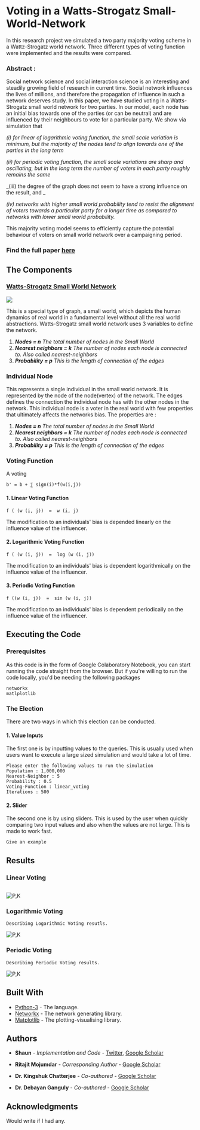 # Voting in a Watts-Strogatz Small-World-Network

In this research project we simulated a two party majority voting scheme in a Wattz-Strogatz world network. Three different types of voting function were implemented and the results were compared.

### Abstract :
Social network science and social interaction science is an interesting and steadily growing field of research in current time. Social network influences the lives of millions, and therefore the propagation of influence in such a network deserves study. In this paper, we have studied voting in a Watts-Strogatz small world network for two parties. In our model, each node has an initial bias towards one of the parties (or can be neutral) and are
influenced by their neighbours to vote for a particular party. 
We show via simulation that 

_(i) for linear of logarithmic voting function, the small scale variation is minimum, but the majority of the nodes tend to align towards one of the parties in the long term_

_(ii) for periodic voting function, the small scale variations are sharp and oscillating, but in the long term the number of voters in each party roughly remains the same_ 

_(iii) the degree of the graph does not seem to have a strong influence on the result, and _

_(iv) networks with higher small world probability tend to resist the alignment of voters towards a particular party for a longer time as compared to networks with lower small world probability._

This majority voting model seems to efficiently capture the potential behaviour of voters on small world network over a campaigning period.

### Find the full paper [here](https://link.springer.com/chapter/10.1007/978-981-15-7834-2_31)

## The Components

### [Watts-Strogatz Small World Network](https://en.wikipedia.org/wiki/Watts%E2%80%93Strogatz_model)
![](https://github.com/thecrazyphysicist369/Voting-in-a-Small-World-Network/blob/master/swn.png)

This is a special type of graph, a small world, which depicts the human dynamics of real world in a fundamental level without all the real world abstractions.
Watts-Strogatz small world network uses 3 variables to define the network.

1. ***Nodes              =  n***   _The total number of nodes in the Small World_
2. ***Nearest neighbors  =  k***   _The number of nodes each node is connected to. Also called nearest-neighbors_
3. ***Probability        =  p***   _This is the length of connection of the edges_


### Individual Node

This represents a single individual in the small world network. It is represented by the node of the node(vertex) of the network. The edges defines the connection the individual node has with the other nodes in the network. This individual node is a voter in the real world with few properties that ultimately affects the networks bias. The properties are : 

1. ***Nodes              =  n***   _The total number of nodes in the Small World_
2. ***Nearest neighbors  =  k***   _The number of nodes each node is connected to. Also called nearest-neighbors_
3. ***Probability        =  p***   _This is the length of connection of the edges_


### Voting Function

A voting 

```
b' = b + ∑ sign(i)*f(w(i,j))
```

#### 1. Linear Voting Function
```
f ( (w (i, j))  =  w (i, j)
```
The modification to an individuals' bias is depended linearly on the influence value of the influencer.

#### 2. Logarithmic Voting Function
```
f ( (w (i, j))  =  log (w (i, j))
```
The modification to an individuals' bias is dependent logarithmically on the influence value of the influencer.

#### 3. Periodic Voting Function
```
f ((w (i, j))  =  sin (w (i, j))
```
The modification to an individuals' bias is dependent periodically on the influence value of the influencer.


## Executing the Code

### Prerequisites

As this code is in the form of Google Colaboratory Notebook, you can start running the code straight from the browser. But if you're willing to run the code locally, you'd be needing the following packages
```
networkx
matlplotlib
```



### The Election

There are two ways in which this election can be conducted.

#### 1. Value Inputs

The first one is by inputting values to the queries. This is usually used when users want to execute a large sized simulation and would take a lot of time.


```
Please enter the following values to run the simulation
Population : 1,000,000
Nearest-Neighbor : 5
Probability : 0.5
Voting-Function : linear_voting 
Iterations : 500
```

#### 2. Slider

The second one is by using sliders. This is used by the user when quickly comparing two input values and also when the values are not large. This is made to work fast.

```
Give an example
```

## Results
### Linear Voting

```

```
![P,K](https://github.com/thecrazyphysicist369/Voting-in-a-Small-World-Network/blob/master/Images/Lik5p5.png)

### Logarithmic Voting

```
Describing Logarithmic Voting resutls.
```
![P,K](https://github.com/thecrazyphysicist369/Voting-in-a-Small-World-Network/blob/master/Images/Lok5p5.png)

### Periodic Voting

```
Describing Periodic Voting results.
```
![P,K](https://github.com/thecrazyphysicist369/Voting-in-a-Small-World-Network/blob/master/Images/Prk5p5.png)


## Built With

* [Python-3](https://www.python.org/) - The language.
* [Networkx](https://matplotlib.org/) - The network generating library.
* [Matplotlib](https://networkx.org/) - The plotting-visualising library.


## Authors

* **Shaun** - *Implementation and Code* - [Twitter](https://twitter.com/thecrzyphysicst), [Google Scholar](https://scholar.google.com/citations?hl=en&user=mxc8IfcAAAAJ)
* **Ritajit Mojumdar** - *Corresponding Author* - [Google Scholar](https://scholar.google.com/citations?user=eZL1OXcAAAAJ&hl=en)

* **Dr. Kingshuk Chatterjee** - *Co-authored* - [Google Scholar](https://scholar.google.com/citations?user=o-WIpn0AAAAJ&hl=en)

* **Dr. Debayan Ganguly** - *Co-authored* - [Google Scholar](https://scholar.google.com/citations?user=ikohpY4AAAAJ&hl=en)


## Acknowledgments
Would write if I had any.
